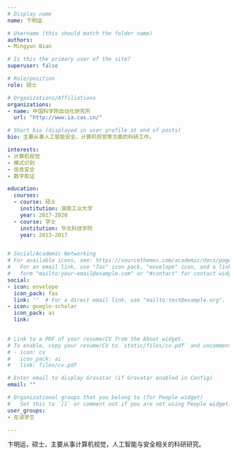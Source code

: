 ```yaml
---
# Display name
name: 卞明运

# Username (this should match the folder name)
authors:
- Mingyun Bian

# Is this the primary user of the site?
superuser: false

# Role/position
role: 硕士

# Organizations/Affiliations
organizations:
- name: 中国科学院自动化研究所
  url: "http://www.ia.cas.cn/"

# Short bio (displayed in user profile at end of posts)
bio: 主要从事人工智能安全，计算机视觉等方面的科研工作。

interests:
- 计算机视觉
- 模式识别
- 信息安全
- 数字取证

education:
  courses:
  - course: 硕士
    institution: 湖南工业大学
    year: 2017-2020
  - course: 学士
    institution: 华北科技学院
    year: 2013-2017


# Social/Academic Networking
# For available icons, see: https://sourcethemes.com/academic/docs/page-builder/#icons
#   For an email link, use "fas" icon pack, "envelope" icon, and a link in the
#   form "mailto:your-email@example.com" or "#contact" for contact widget.
social:
- icon: envelope
  icon_pack: fas
  link: ''  # For a direct email link, use "mailto:test@example.org".
- icon: google-scholar
  icon_pack: ai
  link: 
  

# Link to a PDF of your resume/CV from the About widget.
# To enable, copy your resume/CV to `static/files/cv.pdf` and uncomment the lines below.
# - icon: cv
#   icon_pack: ai
#   link: files/cv.pdf

# Enter email to display Gravatar (if Gravatar enabled in Config)
email: ""

# Organizational groups that you belong to (for People widget)
#   Set this to `[]` or comment out if you are not using People widget.
user_groups:
- 在读学生

---
```


卞明运，硕士，主要从事计算机视觉，人工智能与安全相关的科研研究。
